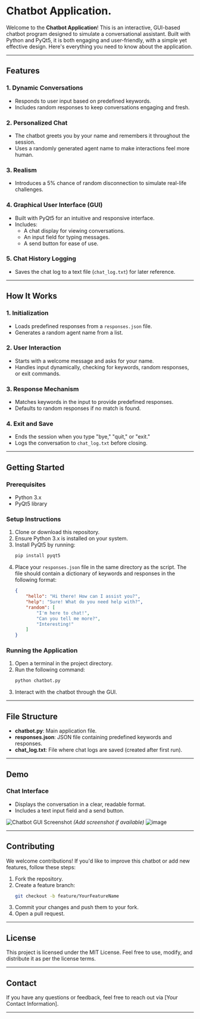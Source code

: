# Chatbot Application.

Welcome to the **Chatbot Application**! This is an interactive, GUI-based chatbot program designed to simulate a conversational assistant. Built with Python and PyQt5, it is both engaging and user-friendly, with a simple yet effective design. Here's everything you need to know about the application.

---

## **Features**

### 1. **Dynamic Conversations**
- Responds to user input based on predefined keywords.
- Includes random responses to keep conversations engaging and fresh.

### 2. **Personalized Chat**
- The chatbot greets you by your name and remembers it throughout the session.
- Uses a randomly generated agent name to make interactions feel more human.

### 3. **Realism**
- Introduces a 5% chance of random disconnection to simulate real-life challenges.

### 4. **Graphical User Interface (GUI)**
- Built with PyQt5 for an intuitive and responsive interface.
- Includes:
  - A chat display for viewing conversations.
  - An input field for typing messages.
  - A send button for ease of use.

### 5. **Chat History Logging**
- Saves the chat log to a text file (`chat_log.txt`) for later reference.

---

## **How It Works**

### **1. Initialization**
- Loads predefined responses from a `responses.json` file.
- Generates a random agent name from a list.

### **2. User Interaction**
- Starts with a welcome message and asks for your name.
- Handles input dynamically, checking for keywords, random responses, or exit commands.

### **3. Response Mechanism**
- Matches keywords in the input to provide predefined responses.
- Defaults to random responses if no match is found.

### **4. Exit and Save**
- Ends the session when you type "bye," "quit," or "exit."
- Logs the conversation to `chat_log.txt` before closing.

---

## **Getting Started**

### **Prerequisites**
- Python 3.x
- PyQt5 library

### **Setup Instructions**
1. Clone or download this repository.
2. Ensure Python 3.x is installed on your system.
3. Install PyQt5 by running:
   ```bash
   pip install pyqt5
   ```
4. Place your `responses.json` file in the same directory as the script. The file should contain a dictionary of keywords and responses in the following format:
   ```json
   {
       "hello": "Hi there! How can I assist you?",
       "help": "Sure! What do you need help with?",
       "random": [
           "I'm here to chat!",
           "Can you tell me more?",
           "Interesting!"
       ]
   }
   ```

### **Running the Application**
1. Open a terminal in the project directory.
2. Run the following command:
   ```bash
   python chatbot.py
   ```
3. Interact with the chatbot through the GUI.

---

## **File Structure**
- **chatbot.py**: Main application file.
- **responses.json**: JSON file containing predefined keywords and responses.
- **chat_log.txt**: File where chat logs are saved (created after first run).

---

## **Demo**
### Chat Interface
- Displays the conversation in a clear, readable format.
- Includes a text input field and a send button.

![Chatbot GUI Screenshot](#) *(Add screenshot if available)*
![image](https://github.com/user-attachments/assets/641c6083-b28c-48dc-be24-025972511c90)


---

## **Contributing**
We welcome contributions! If you'd like to improve this chatbot or add new features, follow these steps:
1. Fork the repository.
2. Create a feature branch:
   ```bash
   git checkout -b feature/YourFeatureName
   ```
3. Commit your changes and push them to your fork.
4. Open a pull request.

---

## **License**
This project is licensed under the MIT License. Feel free to use, modify, and distribute it as per the license terms.

---

## **Contact**
If you have any questions or feedback, feel free to reach out via [Your Contact Information].

---



